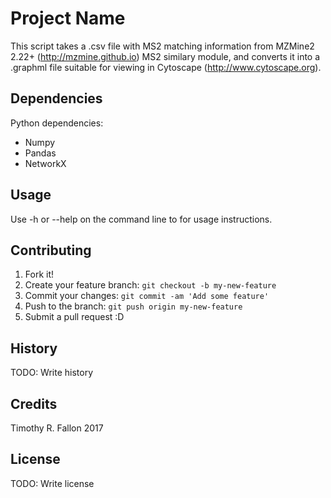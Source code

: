 # Project Name

This script takes a .csv file with MS2 matching information from MZMine2 2.22+ (http://mzmine.github.io) MS2 similary module, and converts it into a .graphml file suitable for viewing in Cytoscape (http://www.cytoscape.org). 

## Dependencies

Python dependencies:
* Numpy
* Pandas 
* NetworkX

## Usage

Use -h or --help on the command line to for usage instructions.

## Contributing

1. Fork it!
2. Create your feature branch: `git checkout -b my-new-feature`
3. Commit your changes: `git commit -am 'Add some feature'`
4. Push to the branch: `git push origin my-new-feature`
5. Submit a pull request :D

## History

TODO: Write history

## Credits

Timothy R. Fallon 2017

## License

TODO: Write license
